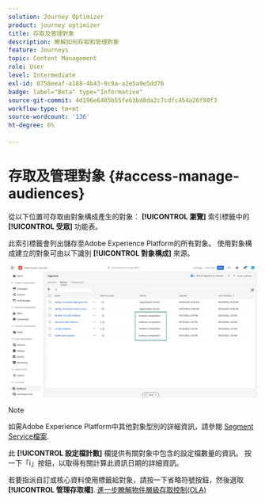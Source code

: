 ```yaml
---
solution: Journey Optimizer
product: journey optimizer
title: 存取及管理對象
description: 瞭解如何存取和管理對象
feature: Journeys
topic: Content Management
role: User
level: Intermediate
exl-id: 0758eeaf-a188-4b43-9c9a-a2e5a9e5dd76
badge: label="Beta" type="Informative"
source-git-commit: 4d196e6485b55fe63bd8da2c7cdfc454a26f80f3
workflow-type: tm+mt
source-wordcount: '136'
ht-degree: 6%

---
```


# 存取及管理對象 {#access-manage-audiences}

從以下位置可存取由對象構成產生的對象： **[!UICONTROL 瀏覽]** 索引標籤中的 **[!UICONTROL 受眾]** 功能表。

此索引標籤會列出儲存至Adobe Experience Platform的所有對象。 使用對象構成建立的對象可由以下識別 **[!UICONTROL 對象構成]** 來源。

![](assets/audiences-list.png)

>[!NOTE]
>
>如需Adobe Experience Platform中其他對象型別的詳細資訊，請參閱 [Segment Service檔案](https://experienceleague.adobe.com/docs/experience-platform/segmentation/ui/overview.html).

此 **[!UICONTROL 設定檔計數]** 欄提供有關對象中包含的設定檔數量的資訊。 按一下「i」按鈕，以取得有關計算此資訊日期的詳細資訊。

若要指派自訂或核心資料使用標籤給對象，請按一下省略符號按鈕，然後選取 **[!UICONTROL 管理存取權]**. [進一步瞭解物件層級存取控制(OLA)](../administration/object-based-access.md)

<!--
-edit an audience?
-->
